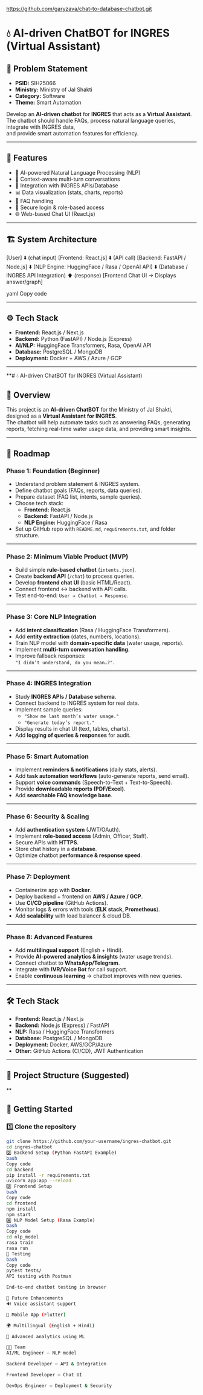 
https://github.com/garyzava/chat-to-database-chatbot.git



# 💧 AI-driven ChatBOT for INGRES (Virtual Assistant)

## 📌 Problem Statement
- **PSID:** SIH25066  
- **Ministry:** Ministry of Jal Shakti  
- **Category:** Software  
- **Theme:** Smart Automation  

Develop an **AI-driven chatbot** for **INGRES** that acts as a **Virtual Assistant**.  
The chatbot should handle FAQs, process natural language queries, integrate with INGRES data,  
and provide smart automation features for efficiency.

---

## 🚀 Features
- 🤖 AI-powered Natural Language Processing (NLP)  
- 💬 Context-aware multi-turn conversations  
- 🔗 Integration with INGRES APIs/Database  
- 📊 Data visualization (stats, charts, reports)  
- 📝 FAQ handling  
- 🔐 Secure login & role-based access  
- 🌐 Web-based Chat UI (React.js)  

---

## 🏗️ System Architecture
[User]
⬇️ (chat input)
[Frontend: React.js]
⬇️ (API call)
[Backend: FastAPI / Node.js]
⬇️ (NLP Engine: HuggingFace / Rasa / OpenAI API)
⬇️ (Database / INGRES API Integration)
⬆️ (response)
[Frontend Chat UI → Displays answer/graph]

yaml
Copy code

---

## ⚙️ Tech Stack
- **Frontend:** React.js / Next.js  
- **Backend:** Python (FastAPI) / Node.js (Express)  
- **AI/NLP:** HuggingFace Transformers, Rasa, OpenAI API  
- **Database:** PostgreSQL / MongoDB  
- **Deployment:** Docker + AWS / Azure / GCP  

---


**# 💧 AI-driven ChatBOT for INGRES (Virtual Assistant)

## 📌 Overview
This project is an **AI-driven ChatBOT** for the Ministry of Jal Shakti, designed as a **Virtual Assistant for INGRES**.  
The chatbot will help automate tasks such as answering FAQs, generating reports, fetching real-time water usage data, and providing smart insights.  

---

## 🚀 Roadmap

### **Phase 1: Foundation (Beginner)**
- Understand problem statement & INGRES system.
- Define chatbot goals (FAQs, reports, data queries).
- Prepare dataset (FAQ list, intents, sample queries).
- Choose tech stack:
  - **Frontend:** React.js  
  - **Backend:** FastAPI / Node.js  
  - **NLP Engine:** HuggingFace / Rasa  
- Set up GitHub repo with `README.md`, `requirements.txt`, and folder structure.

---

### **Phase 2: Minimum Viable Product (MVP)**
- Build simple **rule-based chatbot** (`intents.json`).
- Create **backend API** (`/chat`) to process queries.
- Develop **frontend chat UI** (basic HTML/React).
- Connect frontend ↔ backend with API calls.
- Test end-to-end: `User → Chatbot → Response`.

---

### **Phase 3: Core NLP Integration**
- Add **intent classification** (Rasa / HuggingFace Transformers).
- Add **entity extraction** (dates, numbers, locations).
- Train NLP model with **domain-specific data** (water usage, reports).
- Implement **multi-turn conversation handling**.
- Improve fallback responses:  
  `"I didn’t understand, do you mean…?"`.

---

### **Phase 4: INGRES Integration**
- Study **INGRES APIs / Database schema**.
- Connect backend to INGRES system for real data.
- Implement sample queries:
  - `"Show me last month’s water usage."`
  - `"Generate today’s report."`
- Display results in chat UI (text, tables, charts).
- Add **logging of queries & responses** for audit.

---

### **Phase 5: Smart Automation**
- Implement **reminders & notifications** (daily stats, alerts).
- Add **task automation workflows** (auto-generate reports, send email).
- Support **voice commands** (Speech-to-Text + Text-to-Speech).
- Provide **downloadable reports (PDF/Excel)**.
- Add **searchable FAQ knowledge base**.

---

### **Phase 6: Security & Scaling**
- Add **authentication system** (JWT/OAuth).
- Implement **role-based access** (Admin, Officer, Staff).
- Secure APIs with **HTTPS**.
- Store chat history in a **database**.
- Optimize chatbot **performance & response speed**.

---

### **Phase 7: Deployment**
- Containerize app with **Docker**.
- Deploy backend + frontend on **AWS / Azure / GCP**.
- Use **CI/CD pipeline** (GitHub Actions).
- Monitor logs & errors with tools (**ELK stack, Prometheus**).
- Add **scalability** with load balancer & cloud DB.

---

### **Phase 8: Advanced Features**
- Add **multilingual support** (English + Hindi).
- Provide **AI-powered analytics & insights** (water usage trends).
- Connect chatbot to **WhatsApp/Telegram**.
- Integrate with **IVR/Voice Bot** for call support.
- Enable **continuous learning** → chatbot improves with new queries.

---

## 🛠️ Tech Stack
- **Frontend:** React.js / Next.js  
- **Backend:** Node.js (Express) / FastAPI  
- **NLP:** Rasa / HuggingFace Transformers  
- **Database:** PostgreSQL / MongoDB  
- **Deployment:** Docker, AWS/GCP/Azure  
- **Other:** GitHub Actions (CI/CD), JWT Authentication  

---

## 📂 Project Structure (Suggested)
**

## 🚀 Getting Started

### 1️⃣ Clone the repository
```bash
git clone https://github.com/your-username/ingres-chatbot.git
cd ingres-chatbot
2️⃣ Backend Setup (Python FastAPI Example)
bash
Copy code
cd backend
pip install -r requirements.txt
uvicorn app:app --reload
3️⃣ Frontend Setup
bash
Copy code
cd frontend
npm install
npm start
4️⃣ NLP Model Setup (Rasa Example)
bash
Copy code
cd nlp_model
rasa train
rasa run
🧪 Testing
bash
Copy code
pytest tests/
API testing with Postman

End-to-end chatbot testing in browser

📌 Future Enhancements
🔊 Voice assistant support

📱 Mobile App (Flutter)

🌍 Multilingual (English + Hindi)

📡 Advanced analytics using ML

👨‍💻 Team
AI/ML Engineer – NLP model

Backend Developer – API & Integration

Frontend Developer – Chat UI

DevOps Engineer – Deployment & Security
